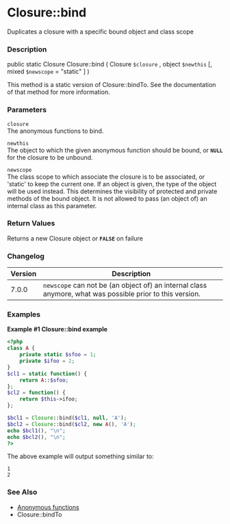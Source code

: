 Closure::bind
=============

Duplicates a closure with a specific bound object and class scope

### Description

<span class="modifier">public</span> <span
class="modifier">static</span> <span class="type">Closure</span> <span
class="methodname">Closure::bind</span> ( <span
class="methodparam"><span class="type">Closure</span> `$closure`</span>
, <span class="methodparam"><span class="type">object</span>
`$newthis`</span> \[, <span class="methodparam"><span
class="type">mixed</span> `$newscope` <span class="initializer"> =
"static"</span></span> \] )

This method is a static version of <span
class="methodname">Closure::bindTo</span>. See the documentation of that
method for more information.

### Parameters

`closure`  
The anonymous functions to bind.

`newthis`  
The object to which the given anonymous function should be bound, or
**`NULL`** for the closure to be unbound.

`newscope`  
The class scope to which associate the closure is to be associated, or
'static' to keep the current one. If an object is given, the type of the
object will be used instead. This determines the visibility of protected
and private methods of the bound object. It is not allowed to pass (an
object of) an internal class as this parameter.

### Return Values

Returns a new <span class="classname">Closure</span> object or
**`FALSE`** on failure

### Changelog

| Version | Description                                                                                              |
|---------|----------------------------------------------------------------------------------------------------------|
| 7.0.0   | `newscope` can not be (an object of) an internal class anymore, what was possible prior to this version. |

### Examples

**Example \#1 <span class="function">Closure::bind</span> example**

``` php
<?php
class A {
    private static $sfoo = 1;
    private $ifoo = 2;
}
$cl1 = static function() {
    return A::$sfoo;
};
$cl2 = function() {
    return $this->ifoo;
};

$bcl1 = Closure::bind($cl1, null, 'A');
$bcl2 = Closure::bind($cl2, new A(), 'A');
echo $bcl1(), "\n";
echo $bcl2(), "\n";
?>
```

The above example will output something similar to:

    1
    2

### See Also

-   <a href="/functions/anonymous.html" class="link">Anonymous functions</a>
-   <span class="methodname">Closure::bindTo</span>
